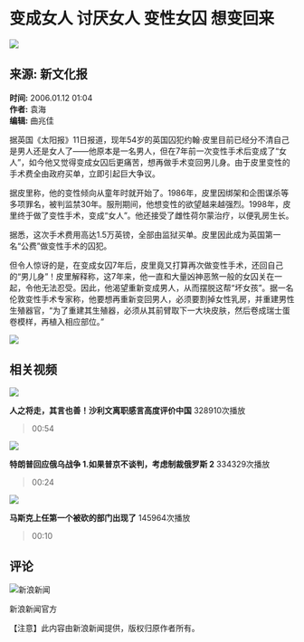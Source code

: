 # 变成女人 讨厌女人 变性女囚 想变回来

![](//n.sinaimg.cn/sinakd10200/360/w180h180/20221201/1b8c-9180bc10a6b8eafde1c04127eabc2ba4.jpg)

## 来源: 新文化报  
**时间:** 2006.01.12 01:04  
**作者:** 袁海  
**编辑:** 曲兆佳  

据英国《太阳报》11日报道，现年54岁的英国囚犯约翰·皮里目前已经分不清自己是男人还是女人了——他原本是一名男人，但在7年前一次变性手术后变成了“女人”，如今他又觉得变成女囚后更痛苦，想再做手术变回男儿身。由于皮里变性的手术费全由政府买单，立即引起巨大争议。

据皮里称，他的变性倾向从童年时就开始了。1986年，皮里因绑架和企图谋杀等多项罪名，被判监禁30年。服刑期间，他想变性的欲望越来越强烈。1998年，皮里终于做了变性手术，变成“女人”。他还接受了雌性荷尔蒙治疗，以便乳房生长。

据悉，这次手术费用高达1.5万英镑，全部由监狱买单。皮里因此成为英国第一名“公费”做变性手术的囚犯。

但令人惊讶的是，在变成女囚7年后，皮里竟又打算再次做变性手术，还回自己的“男儿身”！皮里解释称，这7年来，他一直和大量凶神恶煞一般的女囚关在一起，令他无法忍受。因此，他渴望重新变成男人，从而摆脱这帮“坏女孩”。据一名伦敦变性手术专家称，他要想再重新变回男人，必须要割掉女性乳房，并重建男性生殖器官，“为了重建其生殖器，必须从其前臂取下一大块皮肤，然后卷成瑞士蛋卷模样，再植入相应部位。”

![](//n.sinaimg.cn/default/2fb77759/20151125/320X320.png)

## 相关视频

![](//z0.sinaimg.cn/auto/crop?img=https://n.sinaimg.cn/vmsri/orj480/67f2cc27gy1hxtj8elp7xj20k00w2ad1.jpg&size=370_207&bgf=1&bgc=%23000000)

**人之将走，其言也善！沙利文离职感言高度评价中国** 328910次播放  
> 00:54

![](//z0.sinaimg.cn/auto/crop?img=https://n.sinaimg.cn/vmsri/orj480/0062VmqPly1hxtfypmv45j31hc0u0dus.jpg&size=370_207&bgf=1&bgc=%23000000)

**特朗普回应俄乌战争 1.如果普京不谈判，考虑制裁俄罗斯 2** 334329次播放  
> 00:24

![](//z0.sinaimg.cn/auto/crop?img=https://n.sinaimg.cn/sinakd20250122ac/58/w368h490/20250122/1000-d5ad63b8e1c8aca580d0cba5956513a0.jpg&size=370_207&bgf=1&bgc=%23000000)

**马斯克上任第一个被砍的部门出现了** 145964次播放  
> 00:10

## 评论

![新浪新闻](https://n.sinaimg.cn/default/80905340/20200331/sinalogo.png)

新浪新闻官方

【注意】此内容由新浪新闻提供，版权归原作者所有。
<!-- tcd_original_link https://news.sina.cn/sa/2006-01-12/detail-ikkntiam6347544.d.html -->
